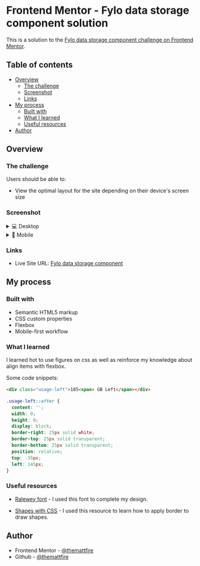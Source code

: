 # Frontend Mentor - Fylo data storage component solution

This is a solution to the [Fylo data storage component challenge on Frontend Mentor](https://www.frontendmentor.io/challenges/fylo-data-storage-component-1dZPRbV5n).

## Table of contents

- [Overview](#overview)
  - [The challenge](#the-challenge)
  - [Screenshot](#screenshot)
  - [Links](#links)
- [My process](#my-process)
  - [Built with](#built-with)
  - [What I learned](#what-i-learned)
  - [Useful resources](#useful-resources)
- [Author](#author)

## Overview

### The challenge

Users should be able to:

- View the optimal layout for the site depending on their device's screen size

### Screenshot

<details>
  <summary>💻 Desktop</summary>
  <img src="./images/desktop-preview.png">
</details>

<details>
  <summary>📱 Mobile</summary>
  <img src="./images/mobile-preview.png">
</details>

### Links

- Live Site URL: [Fylo data storage component](https://your-live-site-url.com)

## My process

### Built with

- Semantic HTML5 markup
- CSS custom properties
- Flexbox
- Mobile-first workflow

### What I learned

I learned hot to use figures on css as well as reinforce my knowledge about align items with flexbox.

Some code snippets:

```html
<div class="usage-left">185<span> GB Left</span></div>
```

```css
.usage-left::after {
  content: '';
  width: 0;
  height: 0;
  display: block;
  border-right: 25px solid white;
  border-top: 25px solid transparent;
  border-bottom: 25px solid transparent;
  position: relative;
  top: -35px;
  left: 145px;
}
```

### Useful resources

- [Ralewey font](https://fonts.google.com/specimen/Raleway) - I used this font to complete my design.

- [Shapes with CSS](https://cybmeta.com/formas-basicas-con-css-triangulos-circulos-trapecios-rectangulos-cuadrados) - I used this resource to learn how to apply border to draw shapes.

## Author

- Frontend Mentor - [@themattfire](https://www.frontendmentor.io/profile/themattfire)
- Github - [@themattfire](github.com/themattfire)
